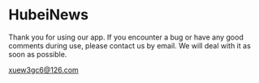 # HubeiNews
Thank you for using our app. If you encounter a bug or have any good comments during use, please contact us by email. We will deal with it as soon as possible.

xuew3gc6@126.com
